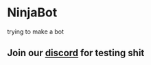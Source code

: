 # NinjaBot
trying to make a bot 
## Join our [discord](https://discord.gg/aSkhkFMFRC) for testing shit 
